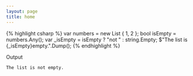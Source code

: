 ```yaml
---
layout: page
title: home
---
```


{% highlight csharp %}
var numbers = new List<int> { 1, 2 };
bool isEmpty = numbers.Any();
var _isEmpty = isEmpty ? "not " : string.Empty;
$"The list is {_isEmpty}empty.".Dump();
{% endhighlight %}

Output

```
The list is not empty.
```
